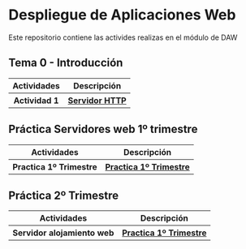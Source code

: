 # Despliegue de Aplicaciones Web
<p>Este repositorio contiene las activides realizas en el módulo de DAW</p>

<h2>Tema 0 - Introducción</h2>
<table>
	<tr>
		<th>Actividades</th>
		<th>Descripción</th>
	</tr>
	<tr>
		<th>Actividad 1</th>
		<th><a href="https://github.com/jurado17/DAW/blob/main/Practica%20Servidores%20Web%20HTTP/README.md">Servidor HTTP</a></th>
	</tr>
</table>


<h2>Práctica Servidores web 1º trimestre</h2>
<table>
	<tr>
		<th>Actividades</th>
		<th>Descripción</th>
	</tr>
	<tr>
		<th>Practica 1º Trimestre</th>
		<th><a href="https://github.com/jurado17/DAW/blob/main/Practica%20Servidores%20Web./README.md">Practica 1º Trimestre</a></th>
	</tr>
</table>

<h2>Práctica 2º Trimestre</h2>
<table>
	<tr>
		<th>Actividades</th>
		<th>Descripción</th>
	</tr>
	<tr>
		<th>Servidor alojamiento web</th>
		<th><a href="Parctica_2_Trimestre/README.md">Practica 1º Trimestre</a></th>
	</tr>
</table>



